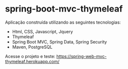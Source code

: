 # spring-boot-mvc-thymeleaf

Aplicação construída utilizando as seguintes tecnologias:

- Html, CSS, Javascript, Jquery
- Thymeleaf
- Spring Boot MVC, Spring Data, Spring Security
- Maven, PostgreSQL

Acesse o projeto e teste: https://spring-web-mvc-thymeleaf.herokuapp.com/